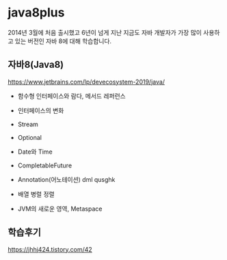 # java8plus
2014년 3월에 처음 출시했고 6년이 넘게 지난 지금도 자바 개발자가 가장 많이 사용하고 있는 버전인 자바 8에 대해 학습합니다.

## 자바8(Java8)
https://www.jetbrains.com/lp/devecosystem-2019/java/

 - 함수형 인터페이스와 람다, 메서드 레퍼런스

 - 인터페이스의 변화

 - Stream

 - Optional

 - Date와 Time

 - CompletableFuture

 - Annotation(어노테이션) dml qusghk

 - 배열 병렬 정렬

 - JVM의 새로운 영역, Metaspace
 
 
 ## 학습후기
 
 https://jhhj424.tistory.com/42
